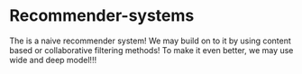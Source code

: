 # Recommender-systems
The is a naive recommender system! We may build on to it by using content based or collaborative filtering methods!
To make it even better, we may use wide and deep model!!!
